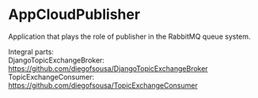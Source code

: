 # AppCloudPublisher

Application that plays the role of publisher in the RabbitMQ queue system. 

Integral parts:
<br>
DjangoTopicExchangeBroker: https://github.com/diegofsousa/DjangoTopicExchangeBroker<br>
TopicExchangeConsumer: https://github.com/diegofsousa/TopicExchangeConsumer<br>